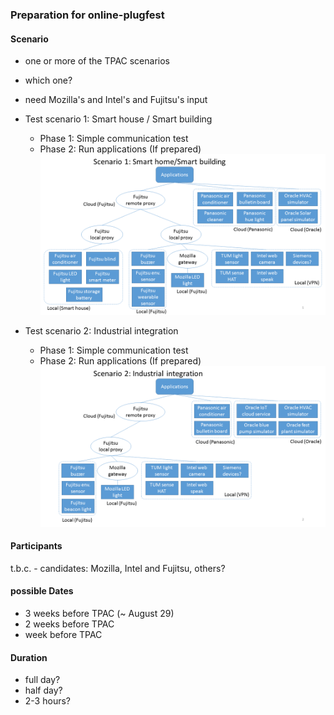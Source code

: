 ### Preparation for online-plugfest

#### Scenario
- one or more of the TPAC scenarios
- which one?
- need Mozilla's and Intel's and Fujitsu's input

- Test scenario 1: Smart house / Smart building
  - Phase 1: Simple communication test
  - Phase 2: Run applications (If prepared)
![scenario1][]
- Test scenario 2: Industrial integration
  - Phase 1: Simple communication test
  - Phase 2: Run applications (If prepared)
![scenario2][]

[scenario1]:images/test_scenario_1.png
[scenario2]:images/test_scenario_2.png

#### Participants
t.b.c. - candidates: Mozilla, Intel and Fujitsu, others?

#### possible Dates

- 3 weeks before TPAC (~ August 29)
- 2 weeks before TPAC
- week before TPAC

#### Duration
- full day?
- half day?
- 2-3 hours?


